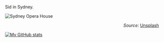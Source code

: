Sid in Sydney.

![Sydney Opera House](https://source.unsplash.com/4R8YFanrbsQ/1200x450)
<p align="right">
  <em>Source:</em> <a href="https://unsplash.com/photos/4R8YFanrbsQ/">Unsplash</a>
</p>

[![My GitHub stats](https://github-readme-stats.vercel.app/api?username=koomai)](https://github.com/koomai)

